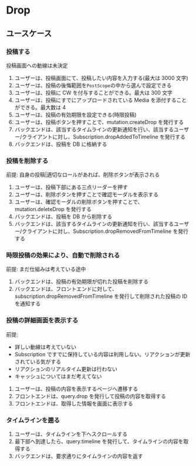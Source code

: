 # Drop

## ユースケース

### 投稿する

投稿画面への動線は未決定

1. ユーザーは、投稿画面にて、投稿したい内容を入力する(最大は 3000 文字)
2. ユーザーは、投稿の後悔範囲を`PostScope`の中から選んで設定できる
3. ユーザーは、投稿に CW を付与することができる。最大は 300 文字
4. ユーザーは、投稿にすでにアップロードされている Media を添付することができる。最大数は 4
5. ユーザーは、投稿の有効期限を設定できる(時限投稿)
6. ユーザーは、投稿ボタンを押すことで、mutation.createDrop を発行する
7. バックエンドは、該当するタイムラインの更新通知を行い、該当するユーザー/クライアントに対し、Subscription.dropAddedToTimeline を発行する
8. バックエンドは、投稿を DB に格納する

### 投稿を削除する

前提: 自身の投稿|適切なロールがあれば、削除ボタンが表示される

1. ユーザーは、投稿下部にある三点リーダーを押す
2. ユーザーは、削除ボタンを押すことで確認モーダルを表示する
3. ユーザーは、確認モーダルの削除ボタンを押すことで、mutation.deleteDrop を発行する
4. バックエンドは、投稿を DB から削除する
5. バックエンドは、該当するタイムラインの更新通知を行い、該当するユーザー/クライアントに対し、Subscription.dropRemovedFromTimeline を発行する

### 時限投稿の効果により、自動で削除される

前提: まだ仕組みは考えている途中

1. バックエンドは、投稿の有効期限が切れた投稿を削除する
2. バックエンドは、フロントエンドに対して、subscription.dropRemovedFromTimeline を発行して削除された投稿の ID を通知する

### 投稿の詳細画面を表示する

前提:

- 詳しい動線は考えていない
- Subscription ですでに保持している内容は利用しない。リアクションが更新されている気がする
- リアクションのリアルタイム更新は行わない
- キャッシュについてはまだ考えてない

1. ユーザーは、投稿の内容を表示するページへ遷移する
2. フロントエンドは、query.drop を発行して投稿の内容を取得する
3. フロントエンドは、取得した情報を画面に表示する

### タイムラインを遡る

1. ユーザーは、タイムラインを下へスクロールする
2. 最下部へ到達したら、query.timeline を発行して、タイムラインの内容を取得する
3. バックエンドは、要求通りにタイムラインの内容を返す
